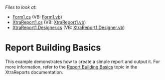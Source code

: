 <!-- default file list -->
*Files to look at*:

* [Form1.cs](./CS/Form1.cs) (VB: [Form1.vb](./VB/Form1.vb))
* [XtraReport1.cs](./CS/XtraReport1.cs) (VB: [XtraReport1.vb](./VB/XtraReport1.vb))
* [XtraReport1.Designer.cs](./CS/XtraReport1.Designer.cs) (VB: [XtraReport1.Designer.vb](./VB/XtraReport1.Designer.vb))
<!-- default file list end -->
# Report Building Basics


<p>This example demonstrates how to create a simple report and output it. For more information, refer to the <a href="http://devexpress.com/Help/Content.aspx?help=XtraReports&document=CustomDocument2587.htm">Report Building Basics</a> topic in the XtraReports documentation.</p>

<br/>


